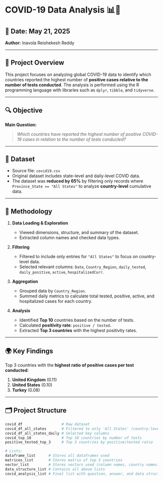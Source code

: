 # COVID-19 Data Analysis 📊🦠

## 📅 Date: May 21, 2025  
**Author:** Inavola Reishekesh Reddy

---

## 📌 Project Overview

This project focuses on analyzing global COVID-19 data to identify which countries reported the highest number of **positive cases relative to the number of tests conducted**. The analysis is performed using the R programming language with libraries such as `dplyr`, `tibble`, and `tidyverse`.

---

## 🔍 Objective

**Main Question:**  
> *Which countries have reported the highest number of positive COVID-19 cases in relation to the number of tests conducted?*

---

## 📁 Dataset

- Source file: `covid19.csv`
- Original dataset includes state-level and daily-level COVID data.
- The dataset was **reduced by 65%** by filtering only records where `Province_State == "All States"` to analyze **country-level** cumulative data.

---

## 🧪 Methodology

1. **Data Loading & Exploration**
   - Viewed dimensions, structure, and summary of the dataset.
   - Extracted column names and checked data types.

2. **Filtering**
   - Filtered to include only entries for `"All States"` to focus on country-level data.
   - Selected relevant columns: `Date`, `Country_Region`, `daily_tested`, `daily_positive`, `active`, `hospitalizedCurr`.

3. **Aggregation**
   - Grouped data by `Country_Region`.
   - Summed daily metrics to calculate total tested, positive, active, and hospitalized cases for each country.

4. **Analysis**
   - Identified **Top 10** countries based on the number of tests.
   - Calculated **positivity rate**: `positive / tested`.
   - Extracted **Top 3 countries** with the highest positivity rates.

---

## 🌍 Key Findings

Top 3 countries with the **highest ratio of positive cases per test conducted**:
1. **United Kingdom** (0.11)
2. **United States** (0.10)
3. **Turkey** (0.08)

---

## 🗂️ Project Structure

```r
covid_df                  # Raw dataset
covid_df_all_states       # Filtered to only 'All States' (country-level)
covid_df_all_states_daily # Selected key columns
covid_top_10              # Top 10 countries by number of tests
positive_tested_top_3     # Top 3 countries by positive/tested ratio

# Lists:
dataframe_list      # Stores all dataframes used
matrices_list       # Stores matrix of top 3 countries
vector_list         # Stores vectors used (column names, country names)
data_structure_list # Contains all above lists
covid_analysis_list # Final list with question, answer, and data structures
